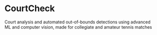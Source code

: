 # CourtCheck
Court analysis and automated out-of-bounds detections using advanced ML and computer vision, made for collegiate and amateur tennis matches
